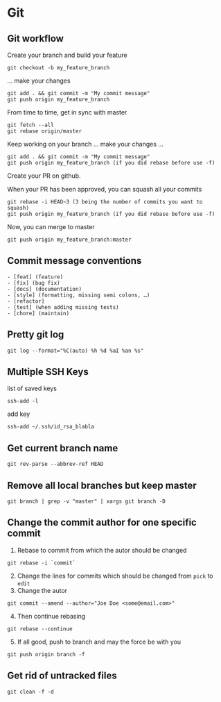 # Git

## Git workflow
Create your branch and build your feature
```
git checkout -b my_feature_branch
```
... make your changes
```
git add . && git commit -m "My commit message"
git push origin my_feature_branch
```
From time to time, get in sync with master
```
git fetch --all
git rebase origin/master
```
Keep working on your branch
... make your changes ...
```
git add . && git commit -m "My commit message"
git push origin my_feature_branch (if you did rebase before use -f)
```
Create your PR on github.

When your PR has been approved, you can squash all your commits

```
git rebase -i HEAD~3 (3 being the number of commits you want to squash)
git push origin my_feature_branch (if you did rebase before use -f)
```
Now, you can merge to master
```
git push origin my_feature_branch:master
```

## Commit message conventions
```
- [feat] (feature)
- [fix] (bug fix)
- [docs] (documentation)
- [style] (formatting, missing semi colons, …)
- [refactor]
- [test] (when adding missing tests)
- [chore] (maintain)
```
## Pretty git log
```
git log --format="%C(auto) %h %d %aI %an %s"
```
## Multiple SSH Keys
list of saved keys
```
ssh-add -l
```
add key
```
ssh-add ~/.ssh/id_rsa_blabla
```


## Get current branch name
```
git rev-parse --abbrev-ref HEAD
```

## Remove all local branches but keep master
```
git branch | grep -v "master" | xargs git branch -D
```

## Change the commit author for one specific commit
1. Rebase to commit from which the autor should be changed 
```
git rebase -i `commit`
```
2. Change the lines for commits which should be changed from `pick` to `edit`
3. Change the autor
```
git commit --amend --author="Joe Doe <some@email.com>"
```
4. Then continue rebasing
```
git rebase --continue
```
5. If all good, push to branch and may the force be with you
```
git push origin branch -f
```

## Get rid of untracked files
```
git clean -f -d
```
